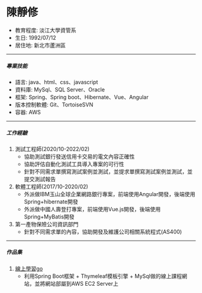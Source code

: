 <body>
    <h1>陳靜修</h1>
    <div>
        <ul>
            <li>教育程度: 淡江大學資管系</li>
            <li>生日: 1992/07/12</li>
            <li>居住地: 新北市蘆洲區</li>
        </ul>
    </div>
    <hr>
    <div>
        <h5>專業技能</h5>
        <ul>
            <li>語言: java、html、css、javascript</li>
            <li>資料庫: MySql、SQL Server、Oracle</li>
            <li>框架: Spring、Spring boot、Hibernate、Vue、Angular</li>
            <li>版本控制軟體: Git、TortoiseSVN</li>
            <li>容器: AWS</li>
        </ul>
    </div>
    <hr>
    <div>
        <h5>工作經驗</h5>
        <ol>
            <li>
                <span>測試工程師(2020/10-2022/02)</span>
                <ul>
                    <li>
                        協助測試銀行發送信用卡交易的電文內容正確性
                    </li>
                </ul>
                <ul>
                    <li>
                        協助評估自動化測試工具導入專案的可行性
                    </li>
                </ul>
                <ul>
                    <li>
                        針對不同需求單撰寫測試案例並測試，並提求單撰寫測試案例並測試，並提交測試報告
                    </li>
                </ul>
            </li>
            <li>
                <span>軟體工程師(2017/10-2020/02)</span>
                <ul>
                    <li>
                        外派做IBM玉山全球企業網路銀行專案，前端使用Angular開發，後端使用Spring+hibernate開發
                    </li>
                </ul>
                <ul>
                    <li>
                        外派做中國人壽登打專案，前端使用Vue.js開發，後端使用Spring+MyBatis開發
                    </li>
                </ul>
            </li>
            <li>
                <span>第一產物保險公司資訊部門</span>
                <ul>
                    <li>
                        針對不同需求單的內容，協助開發及維護公司相關系統程式(AS400)
                    </li>
                </ul>
            </li>
        </ol>
    </div>
    <hr>
    <div>
        <h5>作品集</h5>
        <ol>
            <li>
                <span><a href="http://13.56.232.122:8080/">線上學習go</a></span>
                <ul>
                    <li>
                        利用Spring Boot框架 + Thymeleaf模板引擎 + MySql做的線上課程網站，並將網站部屬到AWS EC2 Server上
                    </li>
                </ul>
            </li>
        </ol>
    </div>
</body>

